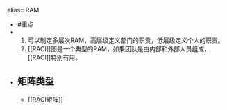 alias:: RAM

- #重点
- 1. 可以制定多层次RAM，高层级定义部门的职责，低层级定义个人的职责。
  2. [[RACI]]图是一个典型的RAM，如果团队是由内部和外部人员组成，[[RACI]]特别有用。
- ## 矩阵类型
	- [[RACI矩阵]]